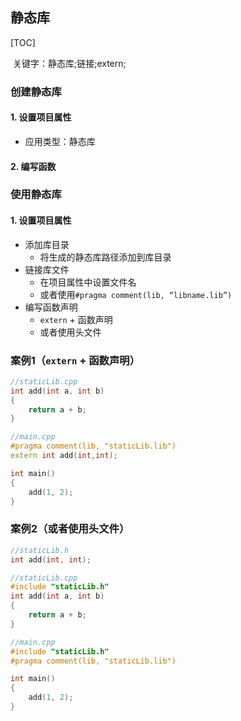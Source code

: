 ## 静态库

[TOC]

​	关键字：静态库;链接;extern;

### 创建静态库

#### 1. 设置项目属性

* 应用类型：静态库

#### 2. 编写函数

### 使用静态库

#### 1. 设置项目属性

* 添加库目录
  * 将生成的静态库路径添加到库目录
* 链接库文件
  * 在项目属性中设置文件名
  * 或者使用`#pragma comment(lib, “libname.lib”)`
* 编写函数声明
  * `extern` + 函数声明
  * 或者使用头文件

### 案例1（`extern` + 函数声明）

```C++
//staticLib.cpp
int add(int a, int b)
{
    return a + b;
}

//main.cpp
#pragma comment(lib, "staticLib.lib")
extern int add(int,int);

int main()
{
    add(1, 2);
}
```

### 案例2（或者使用头文件）

```C++
//staticLib.h
int add(int, int);

//staticLib.cpp
#include "staticLib.h"
int add(int a, int b)
{
    return a + b;
}

//main.cpp
#include "staticLib.h"
#pragma comment(lib, "staticLib.lib")

int main()
{
    add(1, 2);
}
```

